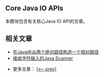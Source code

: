 ## Core Java IO APIs

本模块包含有关核心Java IO API的文章。

## 相关文章

+ [在Java中从两个绝对路径构造一个相对路径](docs/在Java中从两个绝对路径构造一个相对路径.md)
+ [接收字符输入的Java Scanner](docs/接收字符输入的Java-Scanner.md)

- 更多文章： [[<-- prev]](../java-io-apis-1/README.md)